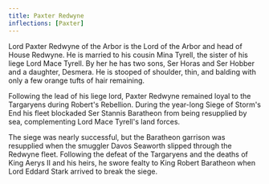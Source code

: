 ```yaml
---
title: Paxter Redwyne
inflections: [Paxter]
---
```


Lord Paxter Redwyne of the Arbor is the Lord of the Arbor and head of House Redwyne. He is married to his cousin Mina Tyrell, the sister of his liege Lord Mace Tyrell. By her he has two sons, Ser Horas and Ser Hobber and a daughter, Desmera. He is stooped of shoulder, thin, and balding with only a few orange tufts of hair remaining.

Following the lead of his liege lord, Paxter Redwyne remained loyal to the Targaryens during Robert's Rebellion. During the year-long Siege of Storm's End his fleet blockaded Ser Stannis Baratheon from being resupplied by sea, complementing Lord Mace Tyrell's land forces.

The siege was nearly successful, but the Baratheon garrison was resupplied when the smuggler Davos Seaworth slipped through the Redwyne fleet. Following the defeat of the Targaryens and the deaths of King Aerys II and his heirs, he swore fealty to King Robert Baratheon when Lord Eddard Stark arrived to break the siege. 


